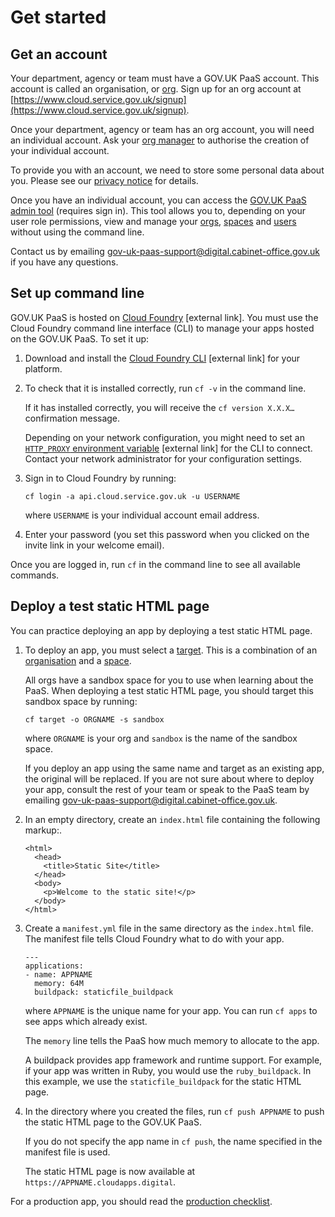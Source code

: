 # Get started

## Get an account

Your department, agency or team must have a GOV.UK PaaS account. This account is called an organisation, or [org](orgs_spaces_users.html#organisations). Sign up for an org account at [https://www.cloud.service.gov.uk/signup](https://www.cloud.service.gov.uk/signup).

Once your department, agency or team has an org account, you will need an individual account. Ask your [org manager](orgs_spaces_users.html#org-manager) to authorise the creation of your individual account.

To provide you with an account, we need to store some personal data about you. Please see our [privacy notice](https://www.cloud.service.gov.uk/privacy-notice) for details.

Once you have an individual account, you can access the [GOV.UK PaaS admin tool](https://admin.cloud.service.gov.uk/) (requires sign in). This tool allows you to, depending on your user role permissions, view and manage your [orgs](orgs_spaces_users.html#organisations), [spaces](orgs_spaces_users.html#spaces) and [users](orgs_spaces_users.html#users-and-user-roles) without using the command line.

Contact us by emailing [gov-uk-paas-support@digital.cabinet-office.gov.uk](mailto:gov-uk-paas-support@digital.cabinet-office.gov.uk) if you have any questions.

## Set up command line

GOV.UK PaaS is hosted on [Cloud Foundry](https://www.cloudfoundry.org/) [external link]. You must use the Cloud Foundry command line interface (CLI) to manage your apps hosted on the GOV.UK PaaS. To set it up:

1. Download and install the [Cloud Foundry CLI](https://github.com/cloudfoundry/cli#downloads) [external link] for your platform.

2. To check that it is installed correctly, run `cf -v` in the command line.

    If it has installed correctly, you will receive the `cf version X.X.X…` confirmation message.

    Depending on your network configuration, you might need to set an [`HTTP_PROXY` environment variable](https://docs.cloudfoundry.org/cf-cli/http-proxy.html) [external link] for the CLI to connect. Contact your network administrator for your configuration settings.

3. Sign in to Cloud Foundry by running:

    ```
    cf login -a api.cloud.service.gov.uk -u USERNAME
    ```

    where `USERNAME` is your individual account email address.

4. Enter your password (you set this password when you clicked on the invite link in your welcome email).

Once you are logged in, run `cf` in the command line to see all available commands.

## Deploy a test static HTML page

You can practice deploying an app by deploying a test static HTML page.

1. To deploy an app, you must select a [target](deploying_apps.html#set-a-target). This is a combination of an [organisation](orgs_spaces_users.html#organisations) and a [space](orgs_spaces_users.html#spaces).

    All orgs have a sandbox space for you to use when learning about the PaaS. When deploying a test static HTML page, you should target this sandbox space by running:

    ```
    cf target -o ORGNAME -s sandbox
    ```

    where `ORGNAME` is your org and `sandbox` is the name of the sandbox space.

    If you deploy an app using the same name and target as an existing app, the original will be replaced. If you are not sure about where to deploy your app, consult the rest of your team or speak to the PaaS team by emailing [gov-uk-paas-support@digital.cabinet-office.gov.uk](mailto:gov-uk-paas-support@digital.cabinet-office.gov.uk).

2. In an empty directory, create an `index.html` file containing the following markup:.

    ```
    <html>
      <head>
        <title>Static Site</title>
      </head>
      <body>
        <p>Welcome to the static site!</p>
      </body>
    </html>
    ```

3. Create a `manifest.yml` file in the same directory as the `index.html` file. The manifest file tells Cloud Foundry what to do with your app.

    ```
    ---
    applications:
    - name: APPNAME
      memory: 64M
      buildpack: staticfile_buildpack
    ```

    where `APPNAME` is the unique name for your app. You can run `cf apps` to see apps which already exist.

    The `memory` line tells the PaaS how much memory to allocate to the app.

    A buildpack provides app framework and runtime support. For example, if your app was written in Ruby, you would use the `ruby_buildpack`. In this example, we use the `staticfile_buildpack` for the static HTML page.

4. In the directory where you created the files, run `cf push APPNAME` to push the static HTML page to the GOV.UK PaaS.

    If you do not specify the app name in `cf push`, the name specified in the manifest file is used.

    The static HTML page is now available at `https://APPNAME.cloudapps.digital`.

For a production app, you should read the [production checklist](deploying_apps.html#production-checklist).
